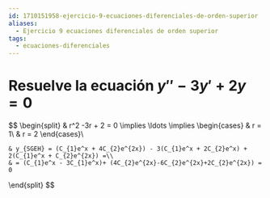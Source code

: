 ```yaml
---
id: 1710151958-ejercicio-9-ecuaciones-diferenciales-de-orden-superior
aliases:
  - Ejercicio 9 ecuaciones diferenciales de orden superior
tags:
  - ecuaciones-diferenciales
---
```


# Resuelve la ecuación ${y'' - 3y' +2y =0}$

$$
\begin{split}
    & r^2 -3r + 2 = 0 \implies \ldots \implies 
    \begin{cases}
        & r = 1\\
        & r = 2
    \end{cases}\\

    & y_{SGEH} = (C_{1}e^x + 4C_{2}e^{2x}) - 3(C_{1}e^x + 2C_{2}e^x) + 2(C_{1}e^x + C_{2}e^{2x}) =\\
    & = (C_{1}e^x - 3C_{1}e^x)+ (4C_{2}e^{2x}-6C_{2}e^{2x}+2C_{2}e^{2x}) = 0

\end{split}
$$
